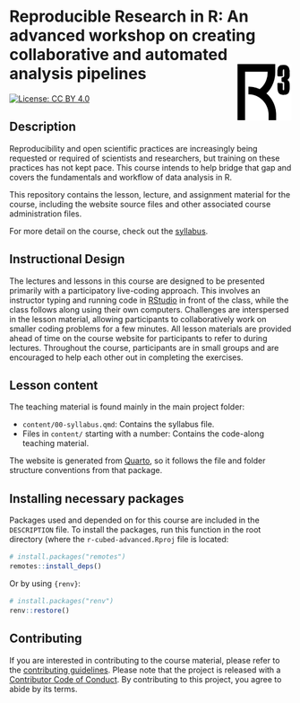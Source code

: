 # Reproducible Research in R: An advanced workshop on creating collaborative and automated analysis pipelines <img src="images/apple-touch-icon.png" align="right" height="100/"/>

[![License: CC BY
4.0](https://img.shields.io/badge/License-CC%20BY%204.0-lightgrey.svg)](https://creativecommons.org/licenses/by/4.0/)

## Description

Reproducibility and open scientific practices are increasingly being
requested or required of scientists and researchers, but training on
these practices has not kept pace. This course intends to help bridge
that gap and covers the fundamentals and workflow of data analysis in R.

This repository contains the lesson, lecture, and assignment material
for the course, including the website source files and other associated
course administration files.

For more detail on the course, check out the
[syllabus](https://r-cubed-advanced.rostools.org/content/00-syllabus.html).

## Instructional Design

The lectures and lessons in this course are designed to be presented
primarily with a participatory live-coding approach. This involves an
instructor typing and running code in
[RStudio](https://www.rstudio.com/) in front of the class, while the
class follows along using their own computers. Challenges are
interspersed in the lesson material, allowing participants to
collaboratively work on smaller coding problems for a few minutes. All
lesson materials are provided ahead of time on the course website for
participants to refer to during lectures. Throughout the course,
participants are in small groups and are encouraged to help each other
out in completing the exercises.

## Lesson content

The teaching material is found mainly in the main project folder:

-   `content/00-syllabus.qmd`: Contains the syllabus file.
-   Files in `content/` starting with a number: Contains the code-along
    teaching material.

The website is generated from [Quarto](https://quarto.org/), so it
follows the file and folder structure conventions from that package.

## Installing necessary packages

Packages used and depended on for this course are included in the
`DESCRIPTION` file. To install the packages, run this function in the
root directory (where the `r-cubed-advanced.Rproj` file is located:

``` r
# install.packages("remotes")
remotes::install_deps()
```

Or by using `{renv}`:

``` r
# install.packages("renv")
renv::restore()
```

## Contributing

If you are interested in contributing to the course material, please
refer to the [contributing guidelines](CONTRIBUTING.md). Please note
that the project is released with a [Contributor Code of
Conduct](CODE_OF_CONDUCT.md). By contributing to this project, you agree
to abide by its terms.
